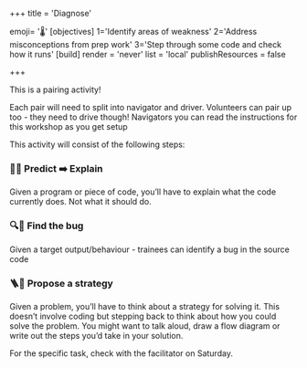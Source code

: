 +++
title = 'Diagnose'

emoji= '🌡️'
[objectives]
1='Identify areas of weakness'
2='Address misconceptions from prep work'
3='Step through some code and check how it runs'
[build]
  render = 'never'
  list = 'local'
  publishResources = false

+++

This is a pairing activity!

Each pair will need to split into navigator and driver.
Volunteers can pair up too - they need to drive though!
Navigators you can read the instructions for this workshop as you get setup

This activity will consist of the following steps:

### 🧑‍💻 Predict ➡️ Explain

Given a program or piece of code, you’ll have to explain what the code currently does. Not what it should do.

### 🔍🐛 Find the bug

Given a target output/behaviour - trainees can identify a bug in the source code

### 🪜🧭 Propose a strategy

Given a problem, you’ll have to think about a strategy for solving it. This doesn’t involve coding but stepping back to think about how you could solve the problem. You might want to talk aloud, draw a flow diagram or write out the steps you’d take in your solution.

For the specific task, check with the facilitator on Saturday.
